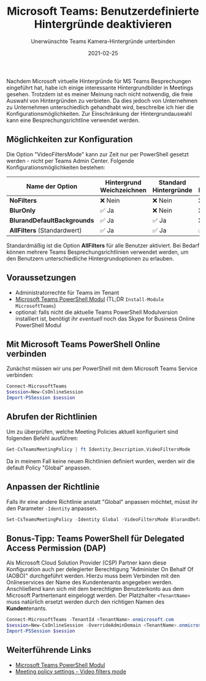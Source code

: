 ﻿---
aliases:
    - msteams-disable-custom-backgrounds
slug: MSTeams-Disable-Custom-Backgrounds
title: "Microsoft Teams: Benutzerdefinierte Hintergründe deaktivieren"
subtitle: "Unerwünschte Teams Kamera-Hintergründe unterbinden"
date: 2021-02-25
contenttags: [microsoft365, office365, microsoftteams, powershell]
cover:
    image: /images/2021/2021-02-25_TeamsMeetingPolicy_new.png
---

Nachdem Microsoft virtuelle Hintergründe für MS Teams Besprechungen eingeführt hat, habe ich einige interessante Hintergrundbilder in Meetings gesehen. Trotzdem ist es meiner Meinung nach nicht notwendig, die freie Auswahl von Hintergründen zu verbieten. Da dies jedoch von Unternehmen zu Unternehmen unterschiedlich gehandhabt wird, beschreibe ich hier die Konfigurationsmöglichkeiten. Zur Einschränkung der Hintergrundauswahl kann eine Besprechungsrichtline verwendet werden.

## Möglichkeiten zur Konfiguration

Die Option "VideoFiltersMode" kann zur Zeit nur per PowerShell gesetzt werden - nicht per Teams Admin Center. Folgende Konfigurationsmöglichkeiten bestehen:

| Name der Option               | Hintergrund Weichzeichnen | Standard Hintergründe | Eigene Hintergründe |
| ----------------------------- | ------------------------- | --------------------- | ------------------- |
| **NoFilters**                 | ❌ Nein                   | ❌ Nein               | ❌ Nein             |
| **BlurOnly**                  | ✅ Ja                     | ❌ Nein               | ❌ Nein             |
| **BlurandDefaultBackgrounds** | ✅ Ja                     | ✅ Ja                 | ❌ Nein             |
| **AllFilters** (Standardwert) | ✅ Ja                     | ✅ Ja                 | ✅ Ja               |

Standardmäßig ist die Option **AllFilters** für alle Benutzer aktiviert. Bei Bedarf können mehrere Teams Besprechungsrichtlinien verwendet werden, um den Benutzern unterschiedliche Hintergrundoptionen zu erlauben.

## Voraussetzungen

-   Administratorrechte für Teams im Tenant
-   [Microsoft Teams PowerShell Modul](https://docs.microsoft.com/en-us/microsoftteams/teams-powershell-install) (TL;DR `Install-Module MicrosoftTeams`)
-   optional: falls nicht die aktuelle Teams PowerShell Modulversion installiert ist, benötigt ihr _eventuell_ noch das Skype for Business Online PowerShell Modul

## Mit Microsoft Teams PowerShell Online verbinden

Zunächst müssen wir uns per PowerShell mit dem Microsoft Teams Service verbinden:

```powershell
Connect-MicrosoftTeams
$session=New-CsOnlineSession
Import-PSSession $session
```

## Abrufen der Richtlinien

Um zu überprüfen, welche Meeting Policies aktuell konfiguriert sind folgenden Befehl ausführen:

```powershell
Get-CsTeamsMeetingPolicy | ft Identity,Description,VideoFiltersMode
```

Da in meinem Fall keine neuen Richtlinien definiert wurden, werden wir die default Policy "Global" anpassen.

## Anpassen der Richtlinie

Falls ihr eine andere Richtlinie anstatt "Global" anpassen möchtet, müsst ihr den Parameter `-Identity` anpassen.

```powershell
Set-CsTeamsMeetingPolicy -Identity Global -VideoFiltersMode BlurandDefaultBackgrounds
```

## Bonus-Tipp: Teams PowerShell für Delegated Access Permission (DAP)

Als Microsoft Cloud Solution Provider (CSP) Partner kann diese Konfiguration auch per delegierter Berechtigung "Administer On Behalf Of (AOBO)" durchgeführt werden. Hierzu muss beim Verbinden mit den Onlineservices der Name des Kundentenants angegeben werden. Anschließend kann sich mit dem berechtigten Benutzerkonto aus dem Microsoft Partnertenant eingeloggt werden. Der Platzhalter `<TenantName>` muss natürlich ersetzt werden durch den richtigen Namen des **Kunden**tenants.

```powershell
Connect-MicrosoftTeams -TenantId <TenantName>.onmicrosoft.com
$session=New-CsOnlineSession -OverrideAdminDomain <TenantName>.onmicrosoft.com
Import-PSSession $session
```

## Weiterführende Links

-   [Microsoft Teams PowerShell Modul](https://docs.microsoft.com/en-us/microsoftteams/teams-powershell-install)
-   [Meeting policy settings - Video filters mode](https://docs.microsoft.com/en-us/microsoftteams/meeting-policies-in-teams#meeting-policy-settings---video-filters-mode)
